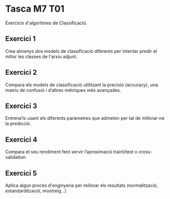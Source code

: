 # Tasca M7 T01
Exercicis d'algoritmes de Classificació.

## Exercici 1
Crea almenys dos models de classificació diferents per intentar predir el millor les classes de l'arxiu adjunt.

## Exercici 2
Compara els models de classificació utilitzant la precisió (accuracy), una matriu de confusió i d’altres mètriques més avançades.

## Exercici 3
Entrena’ls usant els diferents paràmetres que admeten per tal de millorar-ne la predicció.

## Exercici 4
Compara el seu rendiment fent servir l’aproximació traint/test o cross-validation.

## Exercici 5
Aplica algun procés d'enginyeria per millorar els resultats (normalització, estandardització, mostreig...)

